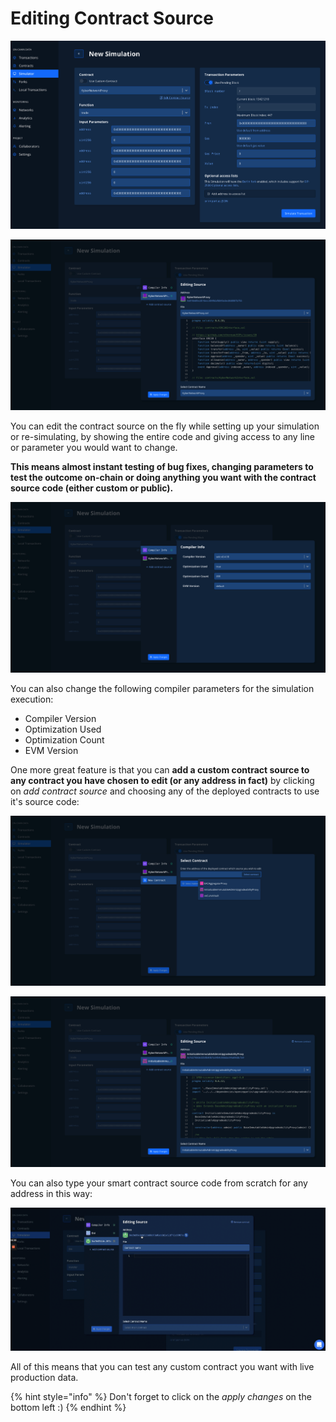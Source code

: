 # Editing Contract Source

![](<../../.gitbook/assets/Screenshot 2021-10-15 at 09.11.12.png>)

![](<../../.gitbook/assets/Screenshot 2021-10-15 at 09.11.40.png>)

You can edit the contract source on the fly while setting up your simulation or re-simulating, by showing the entire code and giving access to any line or parameter you would want to change.

**This means almost instant testing of bug fixes, changing parameters to test the outcome on-chain or doing anything you want with the contract source code (either custom or public).**

![](<../../.gitbook/assets/Screenshot 2021-10-15 at 09.12.24.png>)

You can also change the following compiler parameters for the simulation execution:

* Compiler Version
* Optimization Used
* Optimization Count
* EVM Version

One more great feature is that you can **add a custom contract source to any contract you have chosen to edit (or any address in fact)** by clicking on _add contract source_ and choosing any of the deployed contracts to use it's source code:

![](<../../.gitbook/assets/Screenshot 2021-10-15 at 09.13.05.png>)

![](<../../.gitbook/assets/Screenshot 2021-10-15 at 09.14.00.png>)

You can also type your smart contract source code from scratch for any address in this way:

![](<../../.gitbook/assets/Screenshot 2021-10-15 at 10.05.06.png>)

All of this means that you can test any custom contract you want with live production data.

{% hint style="info" %}
Don't forget to click on the _apply changes_ on the bottom left :)
{% endhint %}
